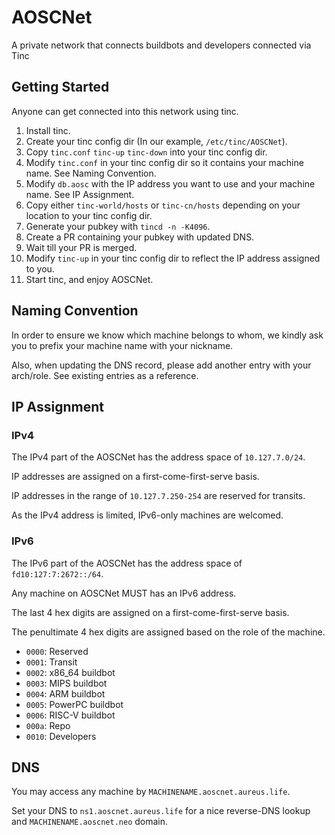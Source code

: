 # AOSCNet
A private network that connects buildbots and developers connected via Tinc

## Getting Started

Anyone can get connected into this network using tinc.

1. Install tinc.
1. Create your tinc config dir (In our example, `/etc/tinc/AOSCNet`).
1. Copy `tinc.conf` `tinc-up` `tinc-down` into your tinc config dir.
1. Modify `tinc.conf` in your tinc config dir so it contains your machine name. See Naming Convention.
1. Modify `db.aosc` with the IP address you want to use and your machine name. See IP Assignment.
1. Copy either `tinc-world/hosts` or `tinc-cn/hosts` depending on your location to your tinc config dir.
1. Generate your pubkey with `tincd -n -K4096`.
1. Create a PR containing your pubkey with updated DNS.
1. Wait till your PR is merged.
1. Modify `tinc-up` in your tinc config dir to reflect the IP address assigned to you.
1. Start tinc, and enjoy AOSCNet.

## Naming Convention

In order to ensure we know which machine belongs to whom,
we kindly ask you to prefix your machine name with your nickname.

Also, when updating the DNS record, please add another entry with your arch/role.
See existing entries as a reference.

## IP Assignment

### IPv4
The IPv4 part of the AOSCNet has the address space of `10.127.7.0/24`.

IP addresses are assigned on a first-come-first-serve basis.

IP addresses in the range of `10.127.7.250-254` are reserved for transits.

As the IPv4 address is limited, IPv6-only machines are welcomed.

### IPv6
The IPv6 part of the AOSCNet has the address space of `fd10:127:7:2672::/64`.

Any machine on AOSCNet MUST has an IPv6 address.

The last 4 hex digits are assigned on a first-come-first-serve basis.

The penultimate 4 hex digits are assigned based on the role of the machine.

* `0000`: Reserved
* `0001`: Transit
* `0002`: x86\_64 buildbot
* `0003`: MIPS buildbot
* `0004`: ARM buildbot
* `0005`: PowerPC buildbot
* `0006`: RISC-V buildbot
* `000a`: Repo
* `0010`: Developers

## DNS

You may access any machine by `MACHINENAME.aoscnet.aureus.life`.

Set your DNS to `ns1.aoscnet.aureus.life` for a nice reverse-DNS lookup and `MACHINENAME.aoscnet.neo` domain.
